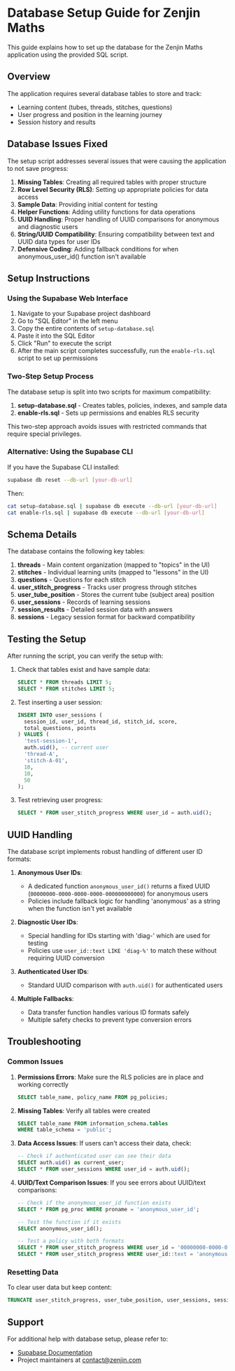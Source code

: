 # Database Setup Guide for Zenjin Maths

This guide explains how to set up the database for the Zenjin Maths application using the provided SQL script.

## Overview

The application requires several database tables to store and track:
- Learning content (tubes, threads, stitches, questions)
- User progress and position in the learning journey
- Session history and results

## Database Issues Fixed

The setup script addresses several issues that were causing the application to not save progress:

1. **Missing Tables**: Creating all required tables with proper structure
2. **Row Level Security (RLS)**: Setting up appropriate policies for data access
3. **Sample Data**: Providing initial content for testing
4. **Helper Functions**: Adding utility functions for data operations
5. **UUID Handling**: Proper handling of UUID comparisons for anonymous and diagnostic users
6. **String/UUID Compatibility**: Ensuring compatibility between text and UUID data types for user IDs
7. **Defensive Coding**: Adding fallback conditions for when anonymous_user_id() function isn't available

## Setup Instructions

### Using the Supabase Web Interface

1. Navigate to your Supabase project dashboard
2. Go to "SQL Editor" in the left menu
3. Copy the entire contents of `setup-database.sql`
4. Paste it into the SQL Editor
5. Click "Run" to execute the script
6. After the main script completes successfully, run the `enable-rls.sql` script to set up permissions

### Two-Step Setup Process

The database setup is split into two scripts for maximum compatibility:

1. **setup-database.sql** - Creates tables, policies, indexes, and sample data
2. **enable-rls.sql** - Sets up permissions and enables RLS security

This two-step approach avoids issues with restricted commands that require special privileges.

### Alternative: Using the Supabase CLI

If you have the Supabase CLI installed:

```bash
supabase db reset --db-url [your-db-url]
```

Then:

```bash
cat setup-database.sql | supabase db execute --db-url [your-db-url]
cat enable-rls.sql | supabase db execute --db-url [your-db-url]
```

## Schema Details

The database contains the following key tables:

1. **threads** - Main content organization (mapped to "topics" in the UI)
2. **stitches** - Individual learning units (mapped to "lessons" in the UI)
3. **questions** - Questions for each stitch
4. **user_stitch_progress** - Tracks user progress through stitches
5. **user_tube_position** - Stores the current tube (subject area) position
6. **user_sessions** - Records of learning sessions
7. **session_results** - Detailed session data with answers
8. **sessions** - Legacy session format for backward compatibility

## Testing the Setup

After running the script, you can verify the setup with:

1. Check that tables exist and have sample data:
   ```sql
   SELECT * FROM threads LIMIT 5;
   SELECT * FROM stitches LIMIT 5;
   ```

2. Test inserting a user session:
   ```sql
   INSERT INTO user_sessions (
     session_id, user_id, thread_id, stitch_id, score, 
     total_questions, points
   ) VALUES (
     'test-session-1', 
     auth.uid(), -- current user
     'thread-A', 
     'stitch-A-01', 
     10, 
     10, 
     50
   );
   ```

3. Test retrieving user progress:
   ```sql
   SELECT * FROM user_stitch_progress WHERE user_id = auth.uid();
   ```

## UUID Handling

The database script implements robust handling of different user ID formats:

1. **Anonymous User IDs**: 
   - A dedicated function `anonymous_user_id()` returns a fixed UUID (`00000000-0000-0000-0000-000000000000`) for anonymous users
   - Policies include fallback logic for handling 'anonymous' as a string when the function isn't yet available

2. **Diagnostic User IDs**:
   - Special handling for IDs starting with 'diag-' which are used for testing
   - Policies use `user_id::text LIKE 'diag-%'` to match these without requiring UUID conversion

3. **Authenticated User IDs**:
   - Standard UUID comparison with `auth.uid()` for authenticated users

4. **Multiple Fallbacks**:
   - Data transfer function handles various ID formats safely
   - Multiple safety checks to prevent type conversion errors

## Troubleshooting

### Common Issues

1. **Permissions Errors**: Make sure the RLS policies are in place and working correctly
   ```sql
   SELECT table_name, policy_name FROM pg_policies;
   ```

2. **Missing Tables**: Verify all tables were created
   ```sql
   SELECT table_name FROM information_schema.tables 
   WHERE table_schema = 'public';
   ```

3. **Data Access Issues**: If users can't access their data, check:
   ```sql
   -- Check if authenticated user can see their data
   SELECT auth.uid() as current_user;
   SELECT * FROM user_sessions WHERE user_id = auth.uid();
   ```

4. **UUID/Text Comparison Issues**: If you see errors about UUID/text comparisons:
   ```sql
   -- Check if the anonymous_user_id function exists
   SELECT * FROM pg_proc WHERE proname = 'anonymous_user_id';
   
   -- Test the function if it exists
   SELECT anonymous_user_id();
   
   -- Test a policy with both formats
   SELECT * FROM user_stitch_progress WHERE user_id = '00000000-0000-0000-0000-000000000000'::UUID;
   SELECT * FROM user_stitch_progress WHERE user_id::text = 'anonymous';
   ```

### Resetting Data

To clear user data but keep content:
```sql
TRUNCATE user_stitch_progress, user_tube_position, user_sessions, session_results, sessions;
```

## Support

For additional help with database setup, please refer to:
- [Supabase Documentation](https://supabase.com/docs)
- Project maintainers at [contact@zenjin.com](mailto:contact@zenjin.com)